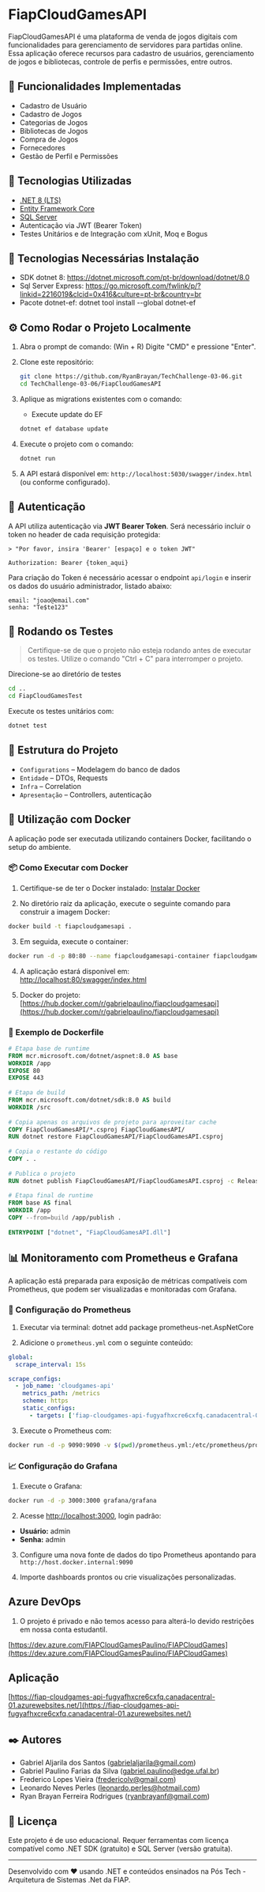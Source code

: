 # FiapCloudGamesAPI 

FiapCloudGamesAPI é uma plataforma de venda de jogos digitais com funcionalidades para gerenciamento de servidores para partidas online. Essa aplicação oferece recursos para cadastro de usuários, gerenciamento de jogos e bibliotecas, controle de perfis e permissões, entre outros.

## 📌 Funcionalidades Implementadas

- Cadastro de Usuário
- Cadastro de Jogos
- Categorias de Jogos
- Bibliotecas de Jogos
- Compra de Jogos
- Fornecedores
- Gestão de Perfil e Permissões

## 🚀 Tecnologias Utilizadas

- [.NET 8 (LTS)](https://dotnet.microsoft.com/)
- [Entity Framework Core](https://learn.microsoft.com/ef/core/)
- [SQL Server](https://www.microsoft.com/sql-server)
- Autenticação via JWT (Bearer Token)
- Testes Unitários e de Integração com xUnit, Moq e Bogus

## 🚀 Tecnologias Necessárias Instalação

- SDK dotnet 8: https://dotnet.microsoft.com/pt-br/download/dotnet/8.0
- Sql Server Express: https://go.microsoft.com/fwlink/p/?linkid=2216019&clcid=0x416&culture=pt-br&country=br
- Pacote dotnet-ef: dotnet tool install --global dotnet-ef

## ⚙️ Como Rodar o Projeto Localmente

1. Abra o prompt de comando: (Win + R) Digite "CMD" e pressione "Enter".
   
2. Clone este repositório:
    ```bash
    git clone https://github.com/RyanBrayan/TechChallenge-03-06.git
    cd TechChallenge-03-06/FiapCloudGamesAPI
    ```    
3. Aplique as migrations existentes com o comando:
    
    - Execute update do EF
    ```bash
   dotnet ef database update
    ```

4. Execute o projeto com o comando:
    ```bash
    dotnet run
    ```

5. A API estará disponível em: `http://localhost:5030/swagger/index.html` (ou conforme configurado).

## 🔐 Autenticação

A API utiliza autenticação via **JWT Bearer Token**. Será necessário incluir o token no header de cada requisição protegida:

```
> "Por favor, insira 'Bearer' [espaço] e o token JWT"

Authorization: Bearer {token_aqui}

```

Para criação do Token é necessário acessar o endpoint `api/login` e inserir os dados do usuário administrador, listado abaixo:
```
email: "joao@email.com"
senha: "Te$te123"
```

## 🧪 Rodando os Testes

> Certifique-se de que o projeto não esteja rodando antes de executar os testes.
> Utilize o comando "Ctrl + C" para interromper o projeto.

Direcione-se ao diretório de testes
```bash
cd ..
cd FiapCloudGamesTest
```
Execute os testes unitários com:
```bash
dotnet test
```

## 📂 Estrutura do Projeto

- `Configurations` – Modelagem do banco de dados
- `Entidade` – DTOs, Requests
- `Infra` – Correlation
- `Apresentação` – Controllers, autenticação

## 💪 Utilização com Docker

A aplicação pode ser executada utilizando containers Docker, facilitando o setup do ambiente.

### 📦 Como Executar com Docker

1. Certifique-se de ter o Docker instalado: [Instalar Docker](https://www.docker.com/get-started)

2. No diretório raiz da aplicação, execute o seguinte comando para construir a imagem Docker:

```bash
docker build -t fiapcloudgamesapi .
```

3. Em seguida, execute o container:

```bash
docker run -d -p 80:80 --name fiapcloudgamesapi-container fiapcloudgamesapi
```

4. A aplicação estará disponível em: [http://localhost:80/swagger/index.html](http://localhost:80/swagger/index.html)

5. Docker do projeto: [https://hub.docker.com/r/gabrielpaulino/fiapcloudgamesapi](https://hub.docker.com/r/gabrielpaulino/fiapcloudgamesapi)

### 📁 Exemplo de Dockerfile

```dockerfile
# Etapa base de runtime
FROM mcr.microsoft.com/dotnet/aspnet:8.0 AS base
WORKDIR /app
EXPOSE 80
EXPOSE 443
 
# Etapa de build
FROM mcr.microsoft.com/dotnet/sdk:8.0 AS build
WORKDIR /src
 
# Copia apenas os arquivos de projeto para aproveitar cache
COPY FiapCloudGamesAPI/*.csproj FiapCloudGamesAPI/
RUN dotnet restore FiapCloudGamesAPI/FiapCloudGamesAPI.csproj
 
# Copia o restante do código
COPY . .
 
# Publica o projeto
RUN dotnet publish FiapCloudGamesAPI/FiapCloudGamesAPI.csproj -c Release -o /app/publish
 
# Etapa final de runtime
FROM base AS final
WORKDIR /app
COPY --from=build /app/publish .
 
ENTRYPOINT ["dotnet", "FiapCloudGamesAPI.dll"]

```

## 📊 Monitoramento com Prometheus e Grafana

A aplicação está preparada para exposição de métricas compatíveis com Prometheus, que podem ser visualizadas e monitoradas com Grafana.

### 🔧 Configuração do Prometheus

1. Executar via terminal: dotnet add package prometheus-net.AspNetCore

2. Adicione o `prometheus.yml` com o seguinte conteúdo:

```yaml
global:
  scrape_interval: 15s

scrape_configs:
  - job_name: 'cloudgames-api'
    metrics_path: /metrics
    scheme: https
    static_configs:
      - targets: ['fiap-cloudgames-api-fugyafhxcre6cxfq.canadacentral-01.azurewebsites.net']

```

3. Execute o Prometheus com:

```bash
docker run -d -p 9090:9090 -v $(pwd)/prometheus.yml:/etc/prometheus/prometheus.yml prom/prometheus
```

### 📈 Configuração do Grafana

1. Execute o Grafana:

```bash
docker run -d -p 3000:3000 grafana/grafana
```

2. Acesse [http://localhost:3000](http://localhost:3000), login padrão:

- **Usuário:** admin
- **Senha:** admin

3. Configure uma nova fonte de dados do tipo Prometheus apontando para `http://host.docker.internal:9090`

4. Importe dashboards prontos ou crie visualizações personalizadas.

## Azure DevOps

1. O projeto é privado e não temos acesso para alterá-lo devido restrições em nossa conta estudantil.

[https://dev.azure.com/FIAPCloudGamesPaulino/FIAPCloudGames](https://dev.azure.com/FIAPCloudGamesPaulino/FIAPCloudGames)

## Aplicação

[https://fiap-cloudgames-api-fugyafhxcre6cxfq.canadacentral-01.azurewebsites.net/](https://fiap-cloudgames-api-fugyafhxcre6cxfq.canadacentral-01.azurewebsites.net/)

## ✒️ Autores

- Gabriel Aljarila dos Santos (gabrielaljarila@gmail.com)
- Gabriel Paulino Farias da Silva (gabriel.paulino@edge.ufal.br)
- Frederico Lopes Vieira (fredericolv@gmail.com)
- Leonardo Neves Perles (leonardo.perles@hotmail.com)
- Ryan Brayan Ferreira Rodrigues (ryanbrayanf@gmail.com)

## 📄 Licença

Este projeto é de uso educacional. Requer ferramentas com licença compatível como .NET SDK (gratuito) e SQL Server (versão gratuita).


---

Desenvolvido com ❤️ usando .NET e conteúdos ensinados na Pós Tech - Arquitetura de Sistemas .Net da FIAP.
